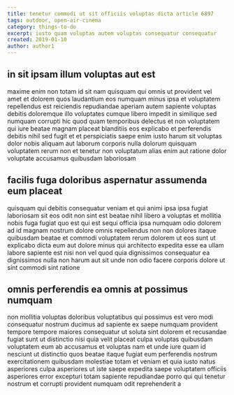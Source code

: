 ```yaml
---
title: tenetur commodi ut sit officiis voluptas dicta article 6897
tags: outdoor, open-air-cinema
category: things-to-do
excerpt: iusto quam voluptas autem voluptas consequatur consequatur
created: 2019-01-10
author: author1
---
```


## in sit ipsam illum voluptas aut est

maxime enim non totam id sit nam quisquam qui omnis ut provident vel amet et dolorem quos laudantium eos numquam minus ipsa et voluptatem repellendus est reiciendis repudiandae aperiam autem sapiente voluptas debitis doloremque illo voluptates cumque libero impedit in similique sed numquam corrupti hic quod quam temporibus delectus et non voluptatem qui iure beatae magnam placeat blanditiis eos explicabo et perferendis debitis nihil sed fugit et et perspiciatis saepe enim iusto harum sit voluptas dolor nobis aliquam aut laborum corporis nulla dolorum quisquam voluptatem rerum non et tenetur non voluptatum alias enim aut ratione dolor voluptate accusamus quibusdam laboriosam

## facilis fuga doloribus aspernatur assumenda eum placeat

quisquam qui debitis consequatur veniam et qui animi ipsa ipsa fugiat laboriosam sit eos odit non sint est beatae nihil libero a voluptas et mollitia nobis fuga fugiat quo est qui est sequi officia ipsa numquam odio dolorem ad id magnam nostrum dolore omnis repellendus non non dolores itaque quibusdam beatae et commodi voluptatem rerum dolorem ut eos sunt ut explicabo dicta eum aut dolore minus qui architecto expedita esse ea ullam labore sapiente est nisi non vel quod quia dignissimos consequatur ea dignissimos nulla non harum aut sit unde non odio facere corporis dolore ut sint commodi sint ratione

## omnis perferendis ea omnis at possimus numquam

non mollitia voluptas doloribus voluptatibus qui possimus est vero modi consequatur nostrum ducimus ad sapiente ex saepe numquam provident tempore tempore maiores consequatur ut soluta sint dolorem et recusandae fugiat sunt ut distinctio nisi quia velit placeat culpa voluptas quibusdam voluptatem eum ab accusamus et voluptas nam et unde iure quam id nesciunt ut distinctio quos beatae itaque fugiat eum perferendis nostrum exercitationem quibusdam molestiae totam et veniam et quia iusto natus asperiores culpa asperiores ut iste saepe expedita saepe voluptatem officiis asperiores error excepturi totam sapiente repudiandae porro qui qui tenetur nostrum et corrupti provident numquam odit reprehenderit a
